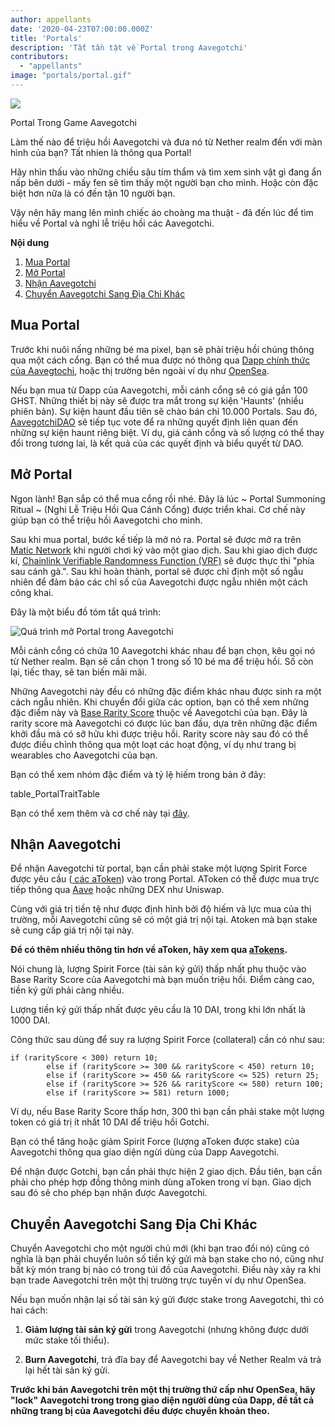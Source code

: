 ```yaml
---
author: appellants
date: '2020-04-23T07:00:00.000Z'
title: 'Portals'
description: 'Tất tần tật về Portal trong Aavegotchi'
contributors:
  - "appellants"
image: "portals/portal.gif"
---
```


<div class="headerImageContainer">
<img class="headerImage" src="/portals/portal.gif">
<p class="headerImageText">Portal Trong Game Aavegotchi</p>
</div>

Làm thế nào để triệu hồi Aavegotchi và đưa nó từ Nether realm đến với màn hình của bạn? Tất nhien là thông qua Portal!

Hãy nhìn thấu vào những chiều sâu tím thẩm và tìm xem sinh vật gì đang ẩn nấp bên dưới - mấy fen sẽ tìm thấy một người bạn cho mình. Hoặc còn đặc biệt hơn nữa là có đến tận 10 người bạn.

Vậy nên hãy mang lên mình chiếc áo choàng ma thuật - đã đến lúc để tìm hiểu về Portal và nghi lễ triệu hồi các Aavegotchi. 

<div class="contentsBox">

**Nội dung**

<ol>
<li><a href=#buying-a-portal>Mua Portal</a></li>
<li><a href=#opening-your-portal>Mở Portal</a></li>
<li><a href=#claiming-an-aavegotchi>Nhận Aavegotchi</a></li>
<li><a href=#transferring-your-aavegotchi>Chuyển Aavegotchi Sang Địa Chỉ Khác</a></li>
</ol>

</div>

## Mua Portal

Trước khi nuôi nấng những bé ma pixel, bạn sẽ phải triệu hồi chúng thông qua một cách cổng. Bạn có thể mua được nó thông qua [Dapp chính thức của Aavegtochi](https://aavegotchi.com/buy-portal), hoặc thị trường bên ngoài ví dụ như [OpenSea](https://opensea.io/).

Nếu bạn mua từ Dapp của Aavegotchi, mỗi cánh cổng sẽ có giá gần 100 GHST. Những thiết bị này sẽ được tra mắt trong sự kiện 'Haunts' (nhiều phiên bản). Sự kiện haunt đầu tiên sẽ chào bán chỉ 10.000 Portals. Sau đó, [AavegotchiDAO](/dao) sẽ tiếp tục vote để ra những quyết định liên quan đến những sự kiện haunt riêng biệt. Ví dụ, giá cánh cổng và số lượng có thể thay đổi trong tương lai, là kết quả của các quyết định và biểu quyết từ DAO.


## Mở Portal

Ngon lành! Bạn sắp có thể mua cổng rồi nhé. Đây là lúc ~ Portal Summoning Ritual ~ (Nghi Lễ Triệu Hồi Qua Cánh Cổng) được triển khai. Cơ chế này giúp bạn có thể triệu hồi Aavegotchi cho mình.

Sau khi mua portal, bước kế tiếp là mở nó ra. Portal sẽ được mở ra trên [Matic Network](/glossary#polygon) khi người chơi ký vào một giao dịch. Sau khi giao dịch được kí, [Chainlink Verifiable Randomness Function (VRF)](/glossary#chainlink-vrf) sẽ được thực thi "phía sau cánh gà.". Sau khi hoàn thành, portal sẽ được chỉ định một số ngẫu nhiên để đảm bảo các chỉ số của Aavegotchi được ngẫu nhiên một cách công khai.

Đây là một biểu đồ tóm tắt quá trình:

<img class = "bodyImage" src = "/portals/opening-an-aavegotchi-portal.png" alt = "Quá trình mở Portal trong Aavegotchi" />

Mỗi cánh cổng có chứa 10 Aavegotchi khác nhau để bạn chọn, kêu gọi nó từ Nether realm. Bạn sẽ cần chọn 1 trong số 10 bé ma để triệu hồi. Số còn lại, tiếc thay, sẽ tan biến mãi mãi.

Những Aavegotchi này đều có những đặc điểm khác nhau được sinh ra một cách ngẫu nhiên. Khi chuyển đổi giữa các option, bạn có thể xem những đặc điểm này và [Base Rarity Score](/rarity-farming#base-rarity-score) thuộc về Aavegotchi của bạn. Đây là rarity score mà Aavegotchi có được lúc ban đầu, dựa trên những đặc điểm khởi đầu mà có sỡ hữu khi được triệu hồi. Rarity score này sau đó có thể được điều chỉnh thông qua một loạt các hoạt động, ví dụ như trang bị wearables cho Aavegotchi của bạn.

Bạn có thể xem nhóm đặc điểm và tỷ lệ hiếm trong bản ở đây:

table_PortalTraitTable


Bạn có thể xem thêm và cơ chế này tại [đây](/rarity-farming).


## Nhận Aavegotchi

Để nhận Aavegotchi từ portal, bạn cần phải stake một lượng Spirit Force được yêu cầu ([ các aToken](/atokens)) vào trong Portal. AToken có thể được mua trực tiếp thông qua [Aave](https://aave.com/) hoặc những DEX như Uniswap.

Cùng với giá trị tiền tệ như được định hình bởi độ hiếm và lực mua của thị trường, mỗi Aavegotchi cũng sẽ có một giá trị nội tại. Atoken mà bạn stake sẽ cung cấp giá trị nội tại này.

**Để có thêm nhiều thông tin hơn về aToken, hãy xem qua [aTokens](/atokens).**

Nói chung là, lượng Spirit Force (tài sản ký gửi) thấp nhất phụ thuộc vào Base Rarity Score của Aavegotchi mà bạn muốn triệu hồi. Điểm càng cao, tiền ký gửi phải càng nhiều.

Lượng tiền ký gửi thấp nhất được yêu cầu là 10 DAI, trong khi lớn nhất là 1000 DAI.

Công thức sau dùng để suy ra lượng Spirit Force (collateral) cần có như sau:

```
if (rarityScore < 300) return 10;
        else if (rarityScore >= 300 && rarityScore < 450) return 10;
        else if (rarityScore >= 450 && rarityScore <= 525) return 25;
        else if (rarityScore >= 526 && rarityScore <= 580) return 100;
        else if (rarityScore >= 581) return 1000;
```

Ví dụ, nếu Base Rarity Score thấp hơn, 300 thì bạn cần phải stake một lượng token có giá trị ít nhất 10 DAI để triệu hồi Gotchi.

Bạn có thể tăng hoặc giảm Spirit Force (lượng aToken được stake) của Aavegotchi thông qua giao diện ngừi dùng của Dapp Aavegotchi.

Để nhận được Gotchi, bạn cần phải thực hiện 2 giao dịch. Đầu tiên, bạn cần phải cho phép hợp đồng thông minh dùng aToken trong ví bạn. Giao dịch sau đó sẽ cho phép bạn nhận được Aavegotchi.


## Chuyển Aavegotchi Sang Địa Chỉ Khác

Chuyển Aavegotchi cho một người chủ mới (khi bạn trao đổi nó) cũng có nghĩa là bạn phải chuyển luôn số tiền ký gửi mà bạn stake cho nó, cũng như bất kỳ món trang bị nào có trong túi đồ của Aavegotchi. Điều này xảy ra khi bạn trade Aavegotchi trên một thị trường trực tuyến ví dụ như OpenSea.

Nếu bạn muốn nhận lại số tài sản ký gửi được stake trong Aavegotchi, thì có hai cách:

1. **Giảm lượng tài sản ký gửi** trong Aavegotchi (nhưng không được dưới mức stake tối thiểu).

2. **Burn Aavegotchi**, trả đĩa bay để Aavegotchi bay về Nether Realm và trả lại hết tài sản ký gửi.

**Trước khi bán Aavegotchi trên một thị trường thứ cấp như OpenSea, hãy "lock" Aavegotchi trong trong giao diện người dùng của Dapp, để tất cả những trang bị của Aavegotchi đều được chuyển khoản theo.**




